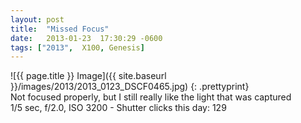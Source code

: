 ```yaml
---
layout: post
title:  "Missed Focus"
date:   2013-01-23  17:30:29 -0600
tags: ["2013",  X100, Genesis]
---
```

![{{ page.title }} Image]({{ site.baseurl }}/images/2013/2013_0123_DSCF0465.jpg)
{: .prettyprint}  
Not focused properly, but I still really like the light that was captured  
1/5 sec, f/2.0, ISO 3200 - Shutter clicks this day: 129